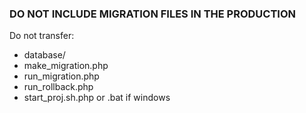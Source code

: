 ### DO NOT INCLUDE MIGRATION FILES IN THE PRODUCTION

Do not transfer:
  - database/
  - make_migration.php
  - run_migration.php
  - run_rollback.php
  - start_proj.sh.php or .bat if windows

